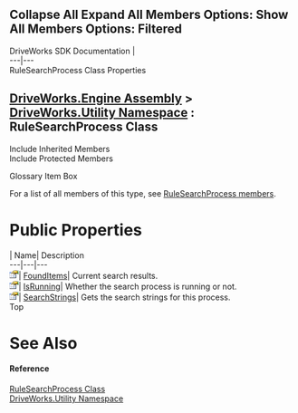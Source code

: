        

 Collapse All Expand All  Members Options: Show All  Members Options: Filtered   
---  
DriveWorks SDK Documentation  |   
---|---  
RuleSearchProcess Class Properties   
  
[DriveWorks.Engine Assembly](topic2156.md) > [DriveWorks.Utility Namespace](topic13190.md) : RuleSearchProcess Class  
---  
  
Include Inherited Members    
Include Protected Members    


Glossary Item Box

For a list of all members of this type, see [RuleSearchProcess members](topic13213.md).

# Public Properties

| Name| Description  
---|---|---  
![Public Property](dotnetimages/publicProperty.gif)| [FoundItems](topic13220.md)| Current search results.   
![Public Property](dotnetimages/publicProperty.gif)| [IsRunning](topic13221.md)| Whether the search process is running or not.   
![Public Property](dotnetimages/publicProperty.gif)| [SearchStrings](topic13222.md)| Gets the search strings for this process.   
Top

# See Also

#### Reference

[RuleSearchProcess Class](topic13212.md)   
[DriveWorks.Utility Namespace](topic13190.md)


